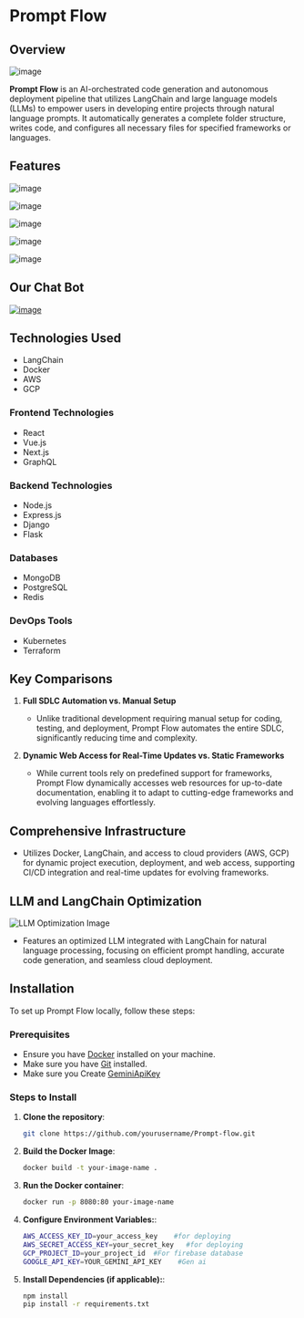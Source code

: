 # Prompt Flow
## Overview
![image](https://github.com/user-attachments/assets/f4e48cde-9781-4686-a484-f5902ded0c30)

**Prompt Flow** is an AI-orchestrated code generation and autonomous deployment pipeline that utilizes LangChain and large language models (LLMs) to empower users in developing entire projects through natural language prompts. It automatically generates a complete folder structure, writes code, and configures all necessary files for specified frameworks or languages.


## Features

![image](https://github.com/user-attachments/assets/111594d9-c984-4b6e-98d1-db130fc7b6bd)


![image](https://github.com/user-attachments/assets/c172a6a1-4f16-4ff8-8200-03ed821bf10b)

![image](https://github.com/user-attachments/assets/cd39df3c-b249-423d-a037-455020abc5e3)

![image](https://github.com/user-attachments/assets/1d6a2237-f386-488a-b870-53c9da2320a3)

![image](https://github.com/user-attachments/assets/191408d6-7d9f-43c5-97f5-7d25141c73b2)




## Our Chat Bot
[![image](https://i.postimg.cc/rp5Rzgd4/final.png)](https://postimg.cc/v1HZNrt8)


## Technologies Used
- LangChain
- Docker
- AWS
- GCP

### Frontend Technologies
- React
- Vue.js
- Next.js
- GraphQL

### Backend Technologies
- Node.js
- Express.js
- Django
- Flask

### Databases
- MongoDB
- PostgreSQL
- Redis

### DevOps Tools
- Kubernetes
- Terraform



## Key Comparisons
1. **Full SDLC Automation vs. Manual Setup**
   - Unlike traditional development requiring manual setup for coding, testing, and deployment, Prompt Flow automates the entire SDLC, significantly reducing time and complexity.

2. **Dynamic Web Access for Real-Time Updates vs. Static Frameworks**
   - While current tools rely on predefined support for frameworks, Prompt Flow dynamically accesses web resources for up-to-date documentation, enabling it to adapt to cutting-edge frameworks and evolving languages effortlessly.

## Comprehensive Infrastructure
- Utilizes Docker, LangChain, and access to cloud providers (AWS, GCP) for dynamic project execution, deployment, and web access, supporting CI/CD integration and real-time updates for evolving frameworks.

## LLM and LangChain Optimization
![LLM Optimization Image](path/to/llm-optimization-image.png)
- Features an optimized LLM integrated with LangChain for natural language processing, focusing on efficient prompt handling, accurate code generation, and seamless cloud deployment.

## Installation

To set up Prompt Flow locally, follow these steps:

### Prerequisites
- Ensure you have [Docker](https://docs.docker.com/get-docker/) installed on your machine.
- Make sure you have [Git](https://git-scm.com/downloads) installed.
- Make sure you Create [GeminiApiKey](https://ai.google.dev/gemini-api/docs/api-key)

### Steps to Install
1. **Clone the repository**:
   ```bash
   git clone https://github.com/yourusername/Prompt-flow.git
1. **Build the Docker Image**:
   ```bash
   docker build -t your-image-name .

1. **Run the Docker container**:
   ```bash
   docker run -p 8080:80 your-image-name
   
1. **Configure Environment Variables:**:
   ```bash
   AWS_ACCESS_KEY_ID=your_access_key    #for deploying
   AWS_SECRET_ACCESS_KEY=your_secret_key   #for deploying
   GCP_PROJECT_ID=your_project_id  #For firebase database
   GOOGLE_API_KEY=YOUR_GEMINI_API_KEY    #Gen ai

1. **Install Dependencies (if applicable):**:
   ```bash
   npm install
   pip install -r requirements.txt
